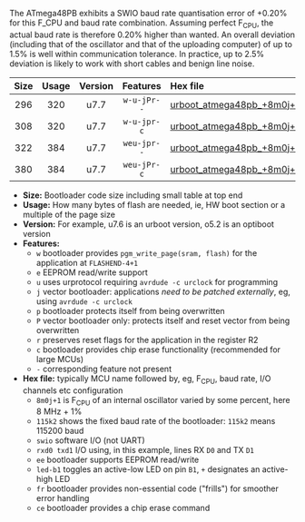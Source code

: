 The ATmega48PB exhibits a SWIO baud rate quantisation error of +0.20% for this F_CPU and baud rate combination. Assuming perfect F<sub>CPU</sub>, the actual baud rate is therefore 0.20% higher than wanted. An overall deviation (including that of the oscillator and that of the uploading computer) of up to 1.5% is well within communication tolerance. In practice, up to 2.5% deviation is likely to work with short cables and benign line noise.

|Size|Usage|Version|Features|Hex file|
|:-:|:-:|:-:|:-:|:--|
|296|320|u7.7|`w-u-jPr--`|[urboot_atmega48pb_+8m0j+1_++57k6_swio_rxd0_txd1_led+b5_fr.hex](https://raw.githubusercontent.com/stefanrueger/urboot.hex/main/cores/minicore/atmega48pb/internal_oscillator/fcpu_+8m0j+1/br_++57k6/urboot_atmega48pb_+8m0j+1_++57k6_swio_rxd0_txd1_led+b5_fr.hex)|
|308|320|u7.7|`w-u-jpr-c`|[urboot_atmega48pb_+8m0j+1_++57k6_swio_rxd0_txd1_led+b5_fr_ce.hex](https://raw.githubusercontent.com/stefanrueger/urboot.hex/main/cores/minicore/atmega48pb/internal_oscillator/fcpu_+8m0j+1/br_++57k6/urboot_atmega48pb_+8m0j+1_++57k6_swio_rxd0_txd1_led+b5_fr_ce.hex)|
|322|384|u7.7|`weu-jpr--`|[urboot_atmega48pb_+8m0j+1_++57k6_swio_rxd0_txd1_ee_led+b5.hex](https://raw.githubusercontent.com/stefanrueger/urboot.hex/main/cores/minicore/atmega48pb/internal_oscillator/fcpu_+8m0j+1/br_++57k6/urboot_atmega48pb_+8m0j+1_++57k6_swio_rxd0_txd1_ee_led+b5.hex)|
|380|384|u7.7|`weu-jPr-c`|[urboot_atmega48pb_+8m0j+1_++57k6_swio_rxd0_txd1_ee_led+b5_fr_ce.hex](https://raw.githubusercontent.com/stefanrueger/urboot.hex/main/cores/minicore/atmega48pb/internal_oscillator/fcpu_+8m0j+1/br_++57k6/urboot_atmega48pb_+8m0j+1_++57k6_swio_rxd0_txd1_ee_led+b5_fr_ce.hex)|

- **Size:** Bootloader code size including small table at top end
- **Usage:** How many bytes of flash are needed, ie, HW boot section or a multiple of the page size
- **Version:** For example, u7.6 is an urboot version, o5.2 is an optiboot version
- **Features:**
  + `w` bootloader provides `pgm_write_page(sram, flash)` for the application at `FLASHEND-4+1`
  + `e` EEPROM read/write support
  + `u` uses urprotocol requiring `avrdude -c urclock` for programming
  + `j` vector bootloader: applications *need to be patched externally*, eg, using `avrdude -c urclock`
  + `p` bootloader protects itself from being overwritten
  + `P` vector bootloader only: protects itself and reset vector from being overwritten
  + `r` preserves reset flags for the application in the register R2
  + `c` bootloader provides chip erase functionality (recommended for large MCUs)
  + `-` corresponding feature not present
- **Hex file:** typically MCU name followed by, eg, F<sub>CPU</sub>, baud rate, I/O channels etc configuration
  + `8m0j+1` is F<sub>CPU</sub> of an internal oscillator varied by some percent, here 8 MHz + 1%
  + `115k2` shows the fixed baud rate of the bootloader: `115k2` means 115200 baud
  + `swio` software I/O (not UART)
  + `rxd0 txd1` I/O using, in this example, lines RX `D0` and TX `D1`
  + `ee` bootloader supports EEPROM read/write
  + `led-b1` toggles an active-low LED on pin `B1`, `+` designates an active-high LED
  + `fr` bootloader provides non-essential code ("frills") for smoother error handling
  + `ce` bootloader provides a chip erase command
